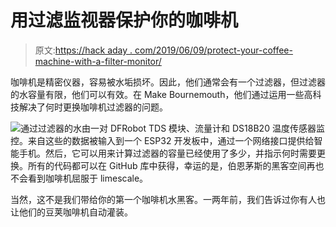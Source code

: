# 用过滤监视器保护你的咖啡机

> 原文:[https://hack aday . com/2019/06/09/protect-your-coffee-machine-with-a-filter-monitor/](https://hackaday.com/2019/06/09/protect-your-coffee-machine-with-a-filter-monitor/)

咖啡机是精密仪器，容易被水垢损坏。因此，他们通常会有一个过滤器，但过滤器的水容量有限，他们可以有效。在 Make Bournemouth，他们通过运用一些高科技解决了何时更换咖啡机过滤器的问题。

![](../Images/460d280e6be88e839b4a835dd1dc4be0.png)通过过滤器的水由一对 DFRobot TDS 模块、流量计和 DS18B20 温度传感器监控。来自这些的数据被输入到一个 ESP32 开发板中，通过一个网络接口提供给智能手机。然后，它可以用来计算过滤器的容量已经使用了多少，并指示何时需要更换。所有的代码都可以在 GitHub 库中获得，幸运的是，伯恩茅斯的黑客空间再也不会看到咖啡机屈服于 limescale。

当然，这不是我们带给你的第一个咖啡机水黑客。一两年前，我们告诉过你有人也让他们的豆荚咖啡机自动灌装。